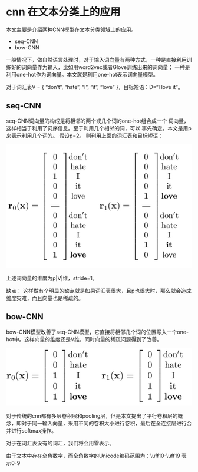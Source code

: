 # cnn 在文本分类上的应用

本文主要是介绍两种CNN模型在文本分类领域上的应用。
- seq-CNN
- bow-CNN

一般情况下，做自然语言处理时，对于输入词向量有两种方式，一种是直接利用训练好的词向量作为输入，比如用word2vec或者Glove训练出来的词向量；
一种是利用one-hot作为词向量。本文就是利用one-hot表示词向量模型。

对于词汇表V = { “don’t”, “hate”, “I”, “it”, “love” }，目标短语：D=“I love it”。

## seq-CNN

seq-CNN词向量的构成是将相邻的两个或几个词的one-hot组合成一个
词向量，这样相当于利用了词序信息。至于利用几个相邻的词，可以
事先确定。本文是用p来表示利用几个词的。
假设p=2。
则利用上面的词汇表和目标短语：

![seq-cnn 词向量][1]

上述词向量的维度为p|V|维，stride=1。

缺点：
这样做有个明显的缺点就是如果词汇表很大，且p也很大时，那么就会造成维度灾难，而且向量也是稀疏的。

## bow-CNN
bow-CNN模型改善了seq-CNN模型，它直接将相邻几个词的位置写入一个one-hot中。这样向量的维度还是V维，同时向量的稀疏问题得到了改善。

![bow-cnn 词向量][2]

对于传统的cnn都有多层卷积层和pooling层，但是本文提出了平行卷积层的概念，即对于同一输入向量，采用不同的卷积大小进行卷积，最后在全连接层进行合并进行softmax操作。

对于在词汇表没有的词汇，我们将会用零表示。

由于文本中存在全角数字，而全角数字的Unicode编码范围为：\uff10-\uff19 表示0-9

[1]: images/seq-cnn.jpg
[2]: images/bow-cnn.jpg